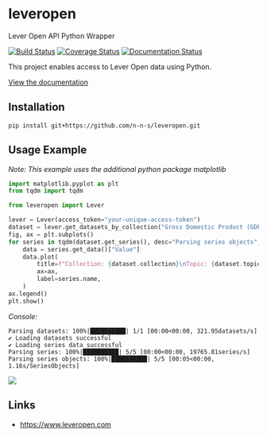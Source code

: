 # leveropen
Lever Open API Python Wrapper

[![Build Status](https://travis-ci.com/n-n-s/leveropen.svg?branch=main)](https://travis-ci.com/n-n-s/leveropen)
[![Coverage Status](https://coveralls.io/repos/github/n-n-s/leveropen/badge.svg?branch=main)](https://coveralls.io/github/n-n-s/leveropen?branch=main)
[![Documentation Status](https://readthedocs.org/projects/leveropen/badge/?version=latest)](https://leveropen.readthedocs.io/en/latest/?badge=latest)

This project enables access to Lever Open data using Python.

[View the documentation](https://leveropen.readthedocs.io/en/latest/)

## Installation

```
pip install git+https://github.com/n-n-s/leveropen.git
```

## Usage Example

*Note: This example uses the additional python package matplotlib*

```python
import matplotlib.pyplot as plt
from tqdm import tqdm

from leveropen import Lever

lever = Lever(access_token="your-unique-access-token")
dataset = lever.get_datasets_by_collection("Gross Domestic Product (GDP)")[0]
fig, ax = plt.subplots()
for series in tqdm(dataset.get_series(), desc="Parsing series objects", unit="SeriesObjects"):
    data = series.get_data()["Value"]
    data.plot(
        title=f"Collection: {dataset.collection}\nTopic: {dataset.topic}",
        ax=ax,
        label=series.name,
    )
ax.legend()
plt.show()
```

*Console:*

```console
Parsing datasets: 100%|██████████| 1/1 [00:00<00:00, 321.95datasets/s]
✔ Loading datasets successful
✔ Loading series data successful
Parsing series: 100%|██████████| 5/5 [00:00<00:00, 19765.81series/s]
Parsing series objects: 100%|██████████| 5/5 [00:05<00:00,  1.16s/SeriesObjects]
```

![](https://leveropen.readthedocs.io/en/latest/_images/lever_example_plot.png)

## Links

- https://www.leveropen.com

